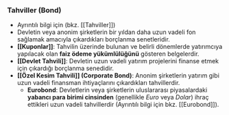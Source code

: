 ### Tahviller (Bond)
- Ayrıntılı bilgi için (bkz. [[Tahviller]])
- Devletin veya anonim şirketlerin bir yıldan daha uzun vadeli fon sağlamak amacıyla çıkardıkları borçlanma senetleridir.
- **[[Kuponlar]]**: Tahvilin üzerinde bulunan ve belirli dönemlerde yatırımcıya yapılacak olan **faiz ödeme yükümlülüğünü** gösteren belgelerdir.
- **[[Devlet Tahvili]]**: Devletin uzun vadeli yatırım projelerini finanse etmek için çıkardığı borçlanma senedidir.
- **[[Özel Kesim Tahvili]] (Corporate Bond)**: Anonim şirketlerin yatırım gibi uzun vadeli finansman ihtiyaçlarını çıkardıkları tahvillerdir.
	- **Eurobond**: Devletlerin veya şirketlerin uluslararası piyasalardaki **yabancı para birimi cinsinden** (genellikle *Euro* veya *Dolar*) ihraç ettikleri uzun vadeli tahvillerdir (Ayrıntılı bilgi için bkz. [[Eurobond]]).